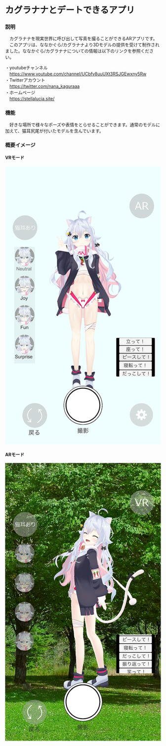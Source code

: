 # カグラナナとデートできるアプリ
### 説明
　カグラナナを現実世界に呼び出して写真を撮ることができるARアプリです。
　このアプリは、ななかぐら/カグラナナより3Dモデルの提供を受けて制作されました。ななかぐら/カグラナナについての情報は以下のリンクを参照ください。
 
・youtubeチャンネル  
　https://www.youtube.com/channel/UCbfv8uuUXt3RSJGEwxny5Rw  
・Twitterアカウント  
　https://twitter.com/nana_kaguraaa  
・ホームページ  
　https://stellalucia.site/  
 
### 機能
　好きな場所で様々なポーズや表情をとらせることができます。通常のモデルに加えて、猫耳尻尾が付いたモデルを含んでいます。 
 
### 概要イメージ
#### VRモード  
![イメージ1](https://github.com/knanaappdevelops/An-app-that-lets-you-date-Kaguranana_HP/blob/master/SimulatorScreenShot-iPhone8Plus_mini.png)  
#### ARモード  
![イメージ2](https://github.com/knanaappdevelops/An-app-that-lets-you-date-Kaguranana_HP/blob/master/Simulator%20Screen%20Shot%20-%20iPhone%208%20Plus_mini.png)  
